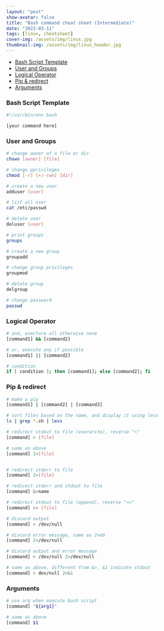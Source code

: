 ```yaml
---
layout: "post"
show-avatar: false
title: "Bash command cheat sheet (Intermediate)"
date: "2023-03-11"
tags: [linux, cheatsheet]
cover-img: /assets/img/linux.jpg
thumbnail-img: /assets/img/linux_header.jpg
---
```



- [Bash Script Template](#bash-script-template)
- [User and Groups](#user-and-groups)
- [Logical Operator](#logical-operator)
- [Pip \& redirect](#pip--redirect)
- [Arguments](#arguments)





### Bash Script Template
```bash
#!/usr/bin/env bash

[your command here]
```

### User and Groups
```bash
# change owner of a file or dir
chown [owner] [file]

# change pprivileges
chmod [-r] [+/-rwn] [dir]

# create a new user
adduser [user]

# list all user
cat /etc/passwd

# delete user
deluser [user]

# print groups
groups

# create a new group
groupadd

# change group privileges
groupmod

# delete group
delgroup

# change password
passwd
```

### Logical Operator
```bash
# and, execture all otherwise none
[command1] && [command2]

# or, execute any if possible
[command1] || [command2]

# condition
if [ condition ]; then [command1]; else [command2]; fi
```

### Pip & redirect

```bash
# make a pip 
[command1] | [command2] | [command3]

# sort files based on the name, and display it using less
ls | grep *.sh | less

# redirect stdout to file (overwrite), reverse "<"
[command] > [file]

# same as above
[command] 1>[file]


# redirect stderr to file
[command] 2>[file]

# redicect stderr and stdout to file
[command] &>name

# redirect stdout to file (append), reverse "<<"
[command] >> [file]

# discard output
[command] > /dev/null

# discard error message, same as 2>&0
[command] 2>/dev/null

# discard output and error message
[command] > /dev/null 2>/dev/null

# same as above, different from &>, &1 indicate stdout
[command] > dev/null 2>&1
```

### Arguments

```bash
# use arg when execute bash script
[command] "${arg1}"

# same as above
[command] $1
```